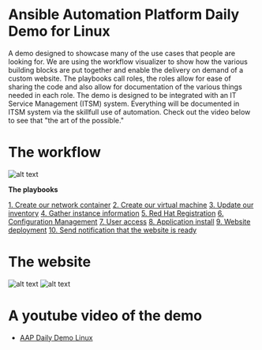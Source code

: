 Ansible Automation Platform Daily Demo for Linux
=========
A demo designed to showcase many of the use cases that people are looking for.  We are using the workflow visualizer to show how the various building blocks are put together and enable the delivery on demand of a custom website.  The playbooks call roles, the roles allow for ease of sharing the code and also allow for documentation of the various things needed in each role. The demo is designed to be integrated with an IT Service Management (ITSM) system.  Everything will be documented in ITSM system via the skillfull use of automation.  Check out the video below to see that "the art of the possible."

# The workflow

![alt text](https://github.com/ericcames/aap.dailydemo.linux/blob/main/images/DDLWF.png "Workflow")

**The playbooks**

[1. Create our network container](https://github.com/ericcames/aap.dailydemo.linux/blob/main/playbooks/create_vpc_01.yml "create_vpc_01.yml")
[2. Create our virtual machine](https://github.com/ericcames/aap.dailydemo.linux/blob/main/playbooks/create_instance_02.yml "create_instance_02.yml")
[3. Update our inventory](https://github.com/ericcames/aap.dailydemo.linux/blob/main/playbooks/add_inventory_03.yml "add_inventory_03.yml")
[4. Gather instance information](https://github.com/ericcames/aap.dailydemo.linux/blob/main/playbooks/get_instance_info_04.yml "get_instance_info_04.yml")
[5. Red Hat Registration](https://github.com/ericcames/aap.dailydemo.linux/blob/main/playbooks/redhat_subscription_manager_05.yml "redhat_subscription_manager_05.yml")
[6. Configuration Management](https://github.com/ericcames/aap.dailydemo.linux/blob/main/playbooks/post_install_06.yml "post_install_06.yml")
[7. User access](https://github.com/ericcames/aap.dailydemo.linux/blob/main/playbooks/provision_user_access_07.yml "provision_user_access_07.yml")
[8. Application install](https://github.com/ericcames/aap.dailydemo.linux/blob/main/playbooks/lamp_setup_08.yml "lamp_setup_08.yml")
[9. Website deployment](https://github.com/ericcames/aap.dailydemo.linux/blob/main/playbooks/website_deployment_09.yml "website_deployment_09.yml")
[10. Send notification that the website is ready](https://github.com/ericcames/aap.dailydemo.linux/blob/main/playbooks/sendmail_10.ym "sendmail_10.yml")


# The website

![alt text](https://github.com/ericcames/aap.dailydemo.linux/blob/main/images/DDLW1.png "Webtop")
![alt text](https://github.com/ericcames/aap.dailydemo.linux/blob/main/images/DDLW2.png "Webbottom")

# A youtube video of the demo

- [AAP Daily Demo Linux](https://youtu.be/Wvf7-CZmAHI?si=oxqDRAWsfqpXTnD- "AAP Daily Demo Linux")
